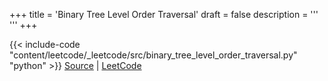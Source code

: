 +++
title = 'Binary Tree Level Order Traversal'
draft = false
description =  '''
'''
+++

{{< include-code "content/leetcode/_leetcode/src/binary_tree_level_order_traversal.py" "python" >}}
[Source](https://github.com/grind-rip/leetcode/blob/master/src/binary_tree_level_order_traversal.py) | [LeetCode](https://leetcode.com/problems/binary-tree-level-order-traversal)
